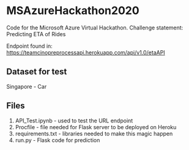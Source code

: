 # MSAzureHackathon2020
Code for the Microsoft Azure Virtual Hackathon. 
Challenge statement: Predicting ETA of Rides

Endpoint found in: https://teamcinopreprocessapi.herokuapp.com/api/v1.0/etaAPI

## Dataset for test
Singapore - Car

## Files
1. API_Test.ipynb - used to test the URL endpoint
2. Procfile - file needed for Flask server to be deployed on Heroku
3. requirements.txt - libraries needed to make this magic happen
4. run.py - Flask code for prediction
